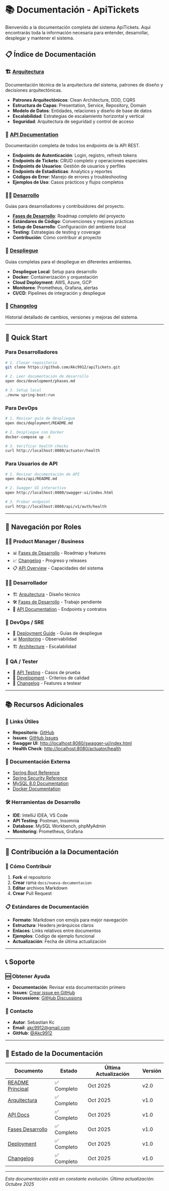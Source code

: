 # 📚 Documentación - ApiTickets

Bienvenido a la documentación completa del sistema ApiTickets. Aquí encontrarás toda la información necesaria para entender, desarrollar, desplegar y mantener el sistema.

## 📋 Índice de Documentación

### 🏗️ [Arquitectura](./architecture/)
Documentación técnica de la arquitectura del sistema, patrones de diseño y decisiones arquitectónicas.

- **Patrones Arquitectónicos**: Clean Architecture, DDD, CQRS
- **Estructura de Capas**: Presentation, Service, Repository, Domain
- **Modelo de Datos**: Entidades, relaciones y diseño de base de datos
- **Escalabilidad**: Estrategias de escalamiento horizontal y vertical
- **Seguridad**: Arquitectura de seguridad y control de acceso

### 📡 [API Documentation](./api/)
Documentación completa de todos los endpoints de la API REST.

- **Endpoints de Autenticación**: Login, registro, refresh tokens
- **Endpoints de Tickets**: CRUD completo y operaciones especiales
- **Endpoints de Usuarios**: Gestión de usuarios y perfiles
- **Endpoints de Estadísticas**: Analytics y reportes
- **Códigos de Error**: Manejo de errores y troubleshooting
- **Ejemplos de Uso**: Casos prácticos y flujos completos

### 👨‍💻 [Desarrollo](./development/)
Guías para desarrolladores y contribuidores del proyecto.

- **[Fases de Desarrollo](./development/phases.md)**: Roadmap completo del proyecto
- **Estándares de Código**: Convenciones y mejores prácticas
- **Setup de Desarrollo**: Configuración del ambiente local
- **Testing**: Estrategias de testing y coverage
- **Contribución**: Cómo contribuir al proyecto

### 🚢 [Despliegue](./deployment/)
Guías completas para el despliegue en diferentes ambientes.

- **Despliegue Local**: Setup para desarrollo
- **Docker**: Containerización y orquestación
- **Cloud Deployment**: AWS, Azure, GCP
- **Monitoreo**: Prometheus, Grafana, alertas
- **CI/CD**: Pipelines de integración y despliegue

### 📝 [Changelog](./CHANGELOG.md)
Historial detallado de cambios, versiones y mejoras del sistema.

---

## 🚀 Quick Start

### Para Desarrolladores
```bash
# 1. Clonar repositorio
git clone https://github.com/Akc9912/apiTickets.git

# 2. Leer documentación de desarrollo
open docs/development/phases.md

# 3. Setup local
./mvnw spring-boot:run
```

### Para DevOps
```bash
# 1. Revisar guía de despliegue
open docs/deployment/README.md

# 2. Despliegue con Docker
docker-compose up -d

# 3. Verificar health checks
curl http://localhost:8080/actuator/health
```

### Para Usuarios de API
```bash
# 1. Revisar documentación de API
open docs/api/README.md

# 2. Swagger UI interactivo
open http://localhost:8080/swagger-ui/index.html

# 3. Probar endpoint
curl http://localhost:8080/api/v1/auth/health
```

---

## 🎯 Navegación por Roles

### 👨‍💼 **Product Manager / Business**
- 📊 [Fases de Desarrollo](./development/phases.md) - Roadmap y features
- 📈 [Changelog](./CHANGELOG.md) - Progreso y releases
- 📋 [API Overview](./api/README.md) - Capacidades del sistema

### 👨‍💻 **Desarrollador**
- 🏗️ [Arquitectura](./architecture/README.md) - Diseño técnico
- 🛠️ [Fases de Desarrollo](./development/phases.md) - Trabajo pendiente
- 📡 [API Documentation](./api/README.md) - Endpoints y contratos

### 🔧 **DevOps / SRE**
- 🚢 [Deployment Guide](./deployment/README.md) - Guías de despliegue
- 📊 [Monitoring](./deployment/README.md#monitoreo-y-observabilidad) - Observabilidad
- 🏗️ [Architecture](./architecture/README.md#escalabilidad) - Escalabilidad

### 🧪 **QA / Tester**
- 📡 [API Testing](./api/README.md#ejemplos-de-uso) - Casos de prueba
- 🧪 [Development](./development/phases.md) - Criterios de calidad
- 📝 [Changelog](./CHANGELOG.md) - Features a testear

---

## 📚 Recursos Adicionales

### 🔗 Links Útiles
- **Repositorio**: [GitHub](https://github.com/Akc9912/apiTickets)
- **Issues**: [GitHub Issues](https://github.com/Akc9912/apiTickets/issues)
- **Swagger UI**: [http://localhost:8080/swagger-ui/index.html](http://localhost:8080/swagger-ui/index.html)
- **Health Check**: [http://localhost:8080/actuator/health](http://localhost:8080/actuator/health)

### 📖 Documentación Externa
- [Spring Boot Reference](https://docs.spring.io/spring-boot/docs/current/reference/htmlsingle/)
- [Spring Security Reference](https://docs.spring.io/spring-security/reference/)
- [MySQL 8.0 Documentation](https://dev.mysql.com/doc/refman/8.0/en/)
- [Docker Documentation](https://docs.docker.com/)

### 🛠️ Herramientas de Desarrollo
- **IDE**: IntelliJ IDEA, VS Code
- **API Testing**: Postman, Insomnia
- **Database**: MySQL Workbench, phpMyAdmin
- **Monitoring**: Prometheus, Grafana

---

## 🤝 Contribución a la Documentación

### 📝 Cómo Contribuir
1. **Fork** el repositorio
2. **Crear** rama `docs/nueva-documentacion`
3. **Editar** archivos Markdown
4. **Crear** Pull Request

### 📋 Estándares de Documentación
- **Formato**: Markdown con emojis para mejor navegación
- **Estructura**: Headers jerárquicos claros
- **Enlaces**: Links relativos entre documentos
- **Ejemplos**: Código de ejemplo funcional
- **Actualización**: Fecha de última actualización

---

## 📞 Soporte

### 🆘 Obtener Ayuda
- **Documentación**: Revisar esta documentación primero
- **Issues**: [Crear issue en GitHub](https://github.com/Akc9912/apiTickets/issues/new)
- **Discussions**: [GitHub Discussions](https://github.com/Akc9912/apiTickets/discussions)

### 📧 Contacto
- **Autor**: Sebastian Kc
- **Email**: akc9912@gmail.com
- **GitHub**: [@Akc9912](https://github.com/Akc9912)

---

## 🎯 Estado de la Documentación

| Documento | Estado | Última Actualización | Versión |
|-----------|--------|---------------------|---------|
| [README Principal](../README.md) | ✅ Completo | Oct 2025 | v2.0 |
| [Arquitectura](./architecture/README.md) | ✅ Completo | Oct 2025 | v1.0 |
| [API Docs](./api/README.md) | ✅ Completo | Oct 2025 | v1.0 |
| [Fases Desarrollo](./development/phases.md) | ✅ Completo | Oct 2025 | v1.0 |
| [Deployment](./deployment/README.md) | ✅ Completo | Oct 2025 | v1.0 |
| [Changelog](./CHANGELOG.md) | ✅ Completo | Oct 2025 | v1.0 |

---

*Esta documentación está en constante evolución. Última actualización: Octubre 2025*
